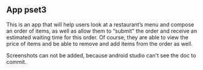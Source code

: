 ## App pset3
This is an app that will help users look at a restaurant’s menu and compose an order of items,
as well as allow them to “submit” the order and receive an estimated waiting time for this order.
Of course, they are able to view the price of items and be able to remove and add items from the order as well.

Screenshots can not be added, because android studio can't see the doc to commit.
